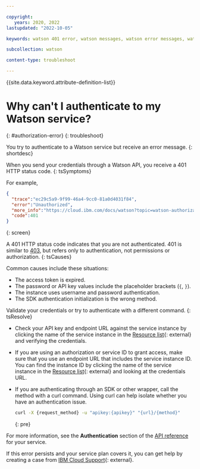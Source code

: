 ```yaml
---

copyright:
   years: 2020, 2022
lastupdated: "2022-10-05"

keywords: watson 401 error, watson messages, watson error messages, watson response codes, watson status codes

subcollection: watson

content-type: troubleshoot

---
```


{{site.data.keyword.attribute-definition-list}}

# Why can't I authenticate to my Watson service?
{: #authorization-error}
{: troubleshoot}

You try to authenticate to a Watson service but receive an error message.
{: shortdesc}

When you send your credentials through a Watson API, you receive a 401 HTTP status code.
{: tsSymptoms}

 For example,
```json
{
  "trace":"ec29c5a9-9f99-46a4-9cc0-81a0d4031f84",
  "error":"Unauthorized",
  "more_info":"https://cloud.ibm.com/docs/watson?topic=watson-authorization-error",
  "code":401
}
```
{: screen}

A 401 HTTP status code indicates that you are not authenticated. 401 is similar to [403](/docs/watson?topic=watson-forbidden-error), but refers only to authentication, not permissions or authorization.
{: tsCauses}

Common causes include these situations:

- The access token is expired.
- The password or API key values include the placeholder brackets (`{`, `}`).
- The instance uses username and password authentication.
- The SDK authentication initialization is the wrong method.

Validate your credentials or try to authenticate with a different command.
{: tsResolve}

- Check your API key and endpoint URL against the service instance by clicking the name of the service instance in the [Resource list](https://{DomainName}/resources?groups=resource-instance){: external} and verifying the credentials.
- If you are using an authorization or service ID to grant access, make sure that you use an endpoint URL that includes the service instance ID. You can find the instance ID by clicking the name of the service instance in the [Resource list](https://{DomainName}/resources?groups=resource-instance){: external} and looking at the credentials URL.
- If you are authenticating through an SDK or other wrapper, call the method with a curl command. Using curl can help isolate whether you have an authentication issue.

    ```sh
    curl -X {request_method} -u "apikey:{apikey}" "{url}/{method}"
    ```
    {: pre}

For more information, see the **Authentication** section of the [API reference](/docs?tab=api-docs&category=ai) for your service.

If this error persists and your service plan covers it, you can get help by creating a case from [IBM Cloud Support](https://{DomainName}/unifiedsupport/supportcenter){: external}.
